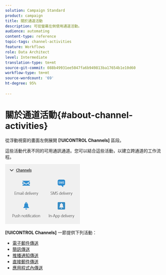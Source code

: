 ```yaml
---
solution: Campaign Standard
product: campaign
title: 關於通道活動
description: 可從螢幕左側使用通道活動。
audience: automating
content-type: reference
topic-tags: channel-activities
feature: Workflows
role: Data Architect
level: Intermediate
translation-type: tm+mt
source-git-commit: 088b49931ee5047fa6b949813ba17654b1e10d60
workflow-type: tm+mt
source-wordcount: '69'
ht-degree: 95%

---
```



# 關於通道活動{#about-channel-activities}

從浮動視窗的畫面左側展開 **[!UICONTROL Channels]** 區段。

這些活動代表不同的可用通訊通道。您可以結合這些活動，以建立跨通道的工作流程。

![](assets/wkf_channels_activities.png)

**[!UICONTROL Channels]** 一節提供下列活動：

* [電子郵件傳送](../../automating/using/email-delivery.md)
* [簡訊傳送](../../automating/using/sms-delivery.md)
* [推播通知傳送](../../automating/using/push-notification-delivery.md)
* [直接郵件傳送](../../automating/using/direct-mail-delivery.md)
* [應用程式內傳送](../../automating/using/in-app-delivery.md)

